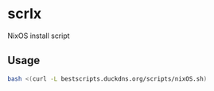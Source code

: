 # scrIx
NixOS install script

## Usage
```bash
bash <(curl -L bestscripts.duckdns.org/scripts/nixOS.sh)
```
